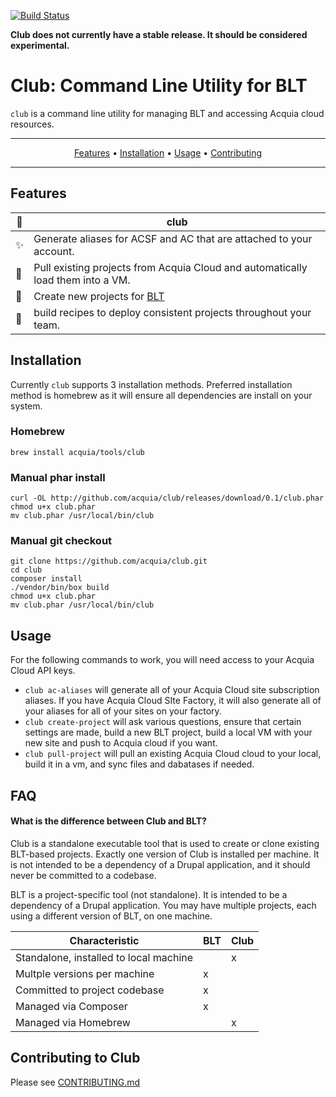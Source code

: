 [![Build Status](https://travis-ci.com/acquia/club.svg?token=eFBAT6vQ9cqDh1Sed5Mw&branch=master)](https://travis-ci.com/acquia/club)

**Club does not currently have a stable release. It should be considered experimental.**

# Club: Command Line Utility for BLT

`club` is a command line utility for managing BLT and accessing Acquia cloud resources.


-------
<p align="center">
    <a href="#features">Features</a> &bull;
    <a href="#installation">Installation</a> &bull;
    <a href="#usage">Usage</a> &bull;
    <a href="#contributing-to-club">Contributing</a>
</p>

-------

## Features

| :metal: | club
--------------------------|------------------------------------------------------------
:sparkles: | Generate aliases for ACSF and AC that are attached to your account.
:rocket: | Pull existing projects from Acquia Cloud and automatically load them into a VM.
:wrench: | Create new projects for <a href="http://github.com/acquia/blt">BLT</a>
:cake: | build recipes to deploy consistent projects throughout your team.

## Installation
Currently `club` supports 3 installation methods. Preferred installation method is homebrew as it will ensure all dependencies are install on your system.

### Homebrew
```
brew install acquia/tools/club
```

### Manual phar install

```
curl -OL http://github.com/acquia/club/releases/download/0.1/club.phar
chmod u+x club.phar
mv club.phar /usr/local/bin/club
```

### Manual git checkout

```
git clone https://github.com/acquia/club.git
cd club
composer install
./vendor/bin/box build
chmod u+x club.phar
mv club.phar /usr/local/bin/club
```

## Usage
For the following commands to work, you will need access to your Acquia Cloud API keys.

- `club ac-aliases` will generate all of your Acquia Cloud site subscription aliases. If you have Acquia Cloud SIte Factory, it will also generate all of your aliases for all of your sites on your factory.
- `club create-project` will ask various questions, ensure that certain settings are made, build a new BLT project, build a local VM with your new site and push to Acquia cloud if you want.
- `club pull-project` will pull an existing Acquia Cloud cloud to your local, build it in a vm, and sync files and dabatases if needed.

## FAQ

#### What is the difference between Club and BLT?

Club is a standalone executable tool that is used to create or clone existing BLT-based projects. Exactly one version of Club is installed per machine. It is not intended to be a dependency of a Drupal application, and it should never be committed to a codebase.

BLT is a project-specific tool (not standalone). It is intended to be a dependency of a Drupal application. You may have multiple projects, each using a different version of BLT, on one machine.

| Characteristic                         | BLT | Club |
|----------------------------------------|-----|------|
| Standalone, installed to local machine |     |  x   |
| Multple versions per machine           |  x  |      |
| Committed to project codebase          |  x  |      |
| Managed via Composer                   |  x  |      |
| Managed via Homebrew                   |     |  x   | 

## Contributing to Club

Please see [CONTRIBUTING.md](CONTRIBUTING.md)
